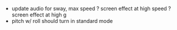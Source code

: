 * update audio for sway, max speed
? screen effect at high speed
? screen effect at high g
* pitch w/ roll should turn in standard mode